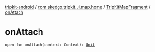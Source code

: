 [tripkit-android](../../index.md) / [com.skedgo.tripkit.ui.map.home](../index.md) / [TripKitMapFragment](index.md) / [onAttach](./on-attach.md)

# onAttach

`open fun onAttach(context: Context): `[`Unit`](https://kotlinlang.org/api/latest/jvm/stdlib/kotlin/-unit/index.html)